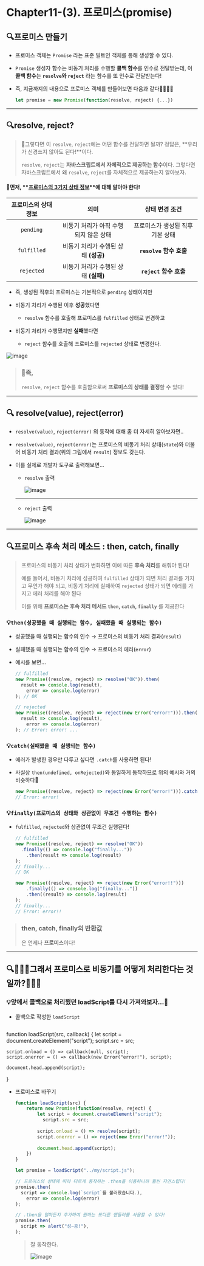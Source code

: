# Chapter11-(3). 프로미스(promise)

## 🔍프로미스 만들기

- 프로미스 객체는  `Promise` 라는 표준 빌트인 객체를 통해 생성할 수 있다.

- `Promise` 생성자 함수는 비동기 처리를 수행할 **콜백 함수**를 인수로 전달받는데, 
  이 **콜백 함수**는 **`resolve`와 `reject`** 라는 함수를 또 인수로 전달받는다!

- 즉, 지금까지의 내용으로 프로미스 객체를 만들어보면 다음과 같다👏🏻👏🏻

  ```js
  let promise = new Promise(function(resolve, reject) {...})
  ```

---

## 🔍resolve, reject?

> 🤔그렇다면 이 `resolve`, `reject`에는 어떤 함수를 전달하면 될까?
> 정답은, **우리가 신경쓰지 않아도 된다!**이다.
>
> `resolve`, `reject`는 **자바스크립트에서 자체적으로 제공하는 함수**이다.
> 그렇다면 자바스크립트에서 왜 `resolve`, `reject`를 자체적으로 제공하는지 알아보자.

#### 📌먼저, **<u>프로미스의 3가지 상태 정보</u>**에 대해 알아야 한다!

| 프로미스의 상태 정보 |                 의미                  |          상태 변경 조건          |
| :------------------: | :-----------------------------------: | :------------------------------: |
|      `pending`       | 비동기 처리가 아직 수행되지 않은 상태 | 프로미스가 생성된 직후 기본 상태 |
|     `fulfilled`      | 비동기 처리가 수행된 상태 **(성공)**  |     **`resolve` 함수 호출**      |
|      `rejected`      | 비동기 처리가 수행된 상태 **(실패)**  |      **`reject` 함수 호출**      |

- 즉, 생성된 직후의 프로미스는 기본적으로 `pending` 상태이지만

- 비동기 처리가 수행된 이후 **성공**했다면
  - `resolve` 함수를 호출해 프로미스를 `fulfilled` 상태로 변경하고
- 비동기 처리가 수행됐지만 **실패**했다면
  - `reject` 함수를 호출해 프로미스를 `rejected` 상태로 변경한다.

 ![image](https://user-images.githubusercontent.com/67737432/128383270-02f242b8-2da5-437b-bb36-389510109006.png)

> ### 🙂즉,
>
> `resolve`, `reject` 함수를 호출함으로써 **프로미스의 상태를 결정**할 수 있다!

---

## 🔍 resolve(value), reject(error)

-  `resolve(value)`, `reject(error)` 의 동작에 대해 좀 더 자세히 알아보자면..

-  `resolve(value)`, `reject(error)`는 프로미스의 비동기 처리 상태(`state`)와 더불어 
  비동기 처리 결과(위의 그림에서 `result`) 정보도 갖는다. 

- 이를 실제로 개발자 도구로 출력해보면...

  - `resolve` 출력

    ![image](https://user-images.githubusercontent.com/67737432/128386688-cd14600c-58b0-41e6-ae86-bb8f935daba7.png)

  ---

  - `reject` 출력

    ![image](https://user-images.githubusercontent.com/67737432/128388141-cfb25d4d-60b5-4b08-b34f-d6af471b9464.png)



---

## 🔍프로미스 후속 처리 메소드 : then, catch, finally

> 프로미스의 비동기 처리 상태가 변화하면 이에 따른 **후속 처리**를 해줘야 된다!
>
> 예를 들어서, 비동기 처리에 성공하여 `fulfilled` 상태가 되면 처리 결과를 가지고 무언가 해야 되고,
> 비동기 처리에 실패하여 `rejected` 상태가 되면 에러를 가지고 에러 처리를 해야 된다
>
> 이를 위해 **프로미스는 후속 처리 메서드 `then`, `catch`, `finally`** 를 제공한다

### 💡`then(성공했을 때 실행되는 함수, 실패했을 때 실행되는 함수)`

- 성공했을 때 실행되는 함수의 인수 → 프로미스의 비동기 처리 결과(`result`)

- 실패했을 때 실행되는 함수의 인수 → 프로미스의 에러(`error`)

- 예시를 보면...

  ```js
  // fulfilled
  new Promise((resolve, reject) => resolve("OK")).then(
  	result => console.log(result),
      error => console.log(error)
  ); // OK
  ```

  ```js
  // rejected
  new Promise((resolve, reject) => reject(new Error("error!"))).then(
  	result => console.log(result),
      error => console.log(error)
  ); // Error: error! ...
  ```



### 💡`catch(실패했을 때 실행되는 함수)`

- 에러가 발생한 경우만 다루고 싶다면 `.catch`를 사용하면 된다!

- 사실상 `then(undefined, onRejected)`와 동일하게 동작하므로 위의 예시와 거의 비슷하다🤗

  ```js
  new Promise((resolve, reject) => reject(new Error("error!"))).catch((error) => console.log(error));
  // Error: error!
  ```



### 💡`finally(프로미스의 상태와 상관없이 무조건 수행하는 함수)`

- `fulfilled`, `rejected`와 상관없이 무조건 실행된다!

  ```js
  // fulfilled
  new Promise((resolve, reject) => resolve("OK"))
  	.finally(() => console.log("finally..."))
      .then(result => console.log(result)
  );
  // finally...
  // OK
  ```

  ```js
  new Promise((resolve, reject) => reject(new Error("error!!")))
      .finally(() => console.log("finally..."))
      .then((result) => console.log(result)
  );
  // finally...
  // Error: error!!
  ```




> ### then, catch, finally의 반환값
>
> 은 언제나 **프로미스**이다!



---

## 🔍🤷🏻‍♂️그래서 프로미스로 비동기를 어떻게 처리한다는 것일까?🤷🏻‍♀️

### 💡앞에서 콜백으로 처리했던 loadScript를 다시 가져와보자...🤔

- 콜백으로 작성한 `loadScript`

	```js
function loadScript(src, callback) {
    let script = document.createElement("script");
    script.src = src;

    script.onload = () => callback(null, script);
    script.onerror = () => callback(new Error("error!"), script);

    document.head.append(script);
}

- 프로미스로 바꾸기

  ```js
  function loadScript(src) {
      return new Promise(function(resolve, reject) {
          let script = document.createElement("script");
    		script.src = src;
          
          script.onload = () => resolve(script);
          script.onerror = () => reject(new Error("error!"));
          
          document.head.append(script);
      })
  }
  
  let promise = loadScript("../my/script.js");
  
  // 프로미스의 상태에 따라 다르게 동작하는 .then을 이용하니까 훨씬 자연스럽다!
  promise.then(
  	script => console.log(`script`를 불러왔습니다.),
      error => console.log(error)
  );
  
  // .then을 얼마든지 추가하여 원하는 또다른 핸들러를 사용할 수 있다!
  promise.then(
  	script => alert("성~공!"),
  );
  ```

  > 잘 동작한다.
  >
  > ![image](https://user-images.githubusercontent.com/67737432/128393219-005ce192-cfbe-44eb-8221-acde0f0a6440.png)

